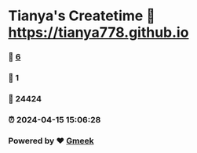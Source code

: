 # Tianya's Createtime :link: https://tianya778.github.io 
### :page_facing_up: [6](https://tianya778.github.io/tag.html) 
### :speech_balloon: 1 
### :hibiscus: 24424 
### :alarm_clock: 2024-04-15 15:06:28 
### Powered by :heart: [Gmeek](https://github.com/Meekdai/Gmeek)
